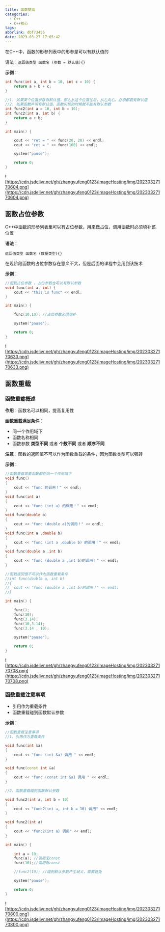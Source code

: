 ```yaml
---
title: 函数提高
categories:
  - C++
  - C++核心
tags:
abbrlink: dbf73455
date: 2023-03-27 17:05:42
---
```

在C++中，函数的形参列表中的形参是可以有默认值的

语法：`返回值类型 函数名 (参数 = 默认值){}`

**示例**：

```cpp
int func(int a, int b = 10, int c = 10) {
	return a + b + c;
}

//1. 如果某个位置参数有默认值，那么从这个位置往后，从左向右，必须都要有默认值
//2. 如果函数声明有默认值，函数实现的时候就不能有默认参数
int func2(int a = 10, int b = 10);
int func2(int a, int b) {
	return a + b;
}

int main() {

	cout << "ret = " << func(20, 20) << endl;
	cout << "ret = " << func(100) << endl;

	system("pause");

	return 0;
}
```

![https://cdn.jsdelivr.net/gh/zhangyufeng0123/ImageHosting/img/20230327170604.png](https://cdn.jsdelivr.net/gh/zhangyufeng0123/ImageHosting/img/20230327170604.png)

## 函数占位参数

C++中函数的形参列表里可以有占位参数，用来做占位，调用函数时必须填补该位置

**语法**：

`返回值类型 函数名 (数据类型){}`

在现阶段函数的占位参数存在意义不大，但是后面的课程中会用到该技术

**示例**：

```cpp
//函数占位参数 ，占位参数也可以有默认参数
void func(int a, int) {
	cout << "this is func" << endl;
}

int main() {

	func(10,10); //占位参数必须填补

	system("pause");

	return 0;
}
```

![https://cdn.jsdelivr.net/gh/zhangyufeng0123/ImageHosting/img/20230327170633.png](https://cdn.jsdelivr.net/gh/zhangyufeng0123/ImageHosting/img/20230327170633.png)

## 函数重载

### 函数重载概述

**作用**：函数名可以相同，提高复用性

**函数重载满足条件**：

- 同一个作用域下
- 函数名称相同
- 函数参数 **类型不同** 或者 **个数不同** 或者 **顺序不同**

**注意**：函数的返回值不可以作为函数重载的条件，因为函数类型可以强转

**示例**：

```cpp
//函数重载需要函数都在同一个作用域下
void func()
{
	cout << "func 的调用！" << endl;
}
void func(int a)
{
	cout << "func (int a) 的调用！" << endl;
}
void func(double a)
{
	cout << "func (double a)的调用！" << endl;
}
void func(int a ,double b)
{
	cout << "func (int a ,double b) 的调用！" << endl;
}
void func(double a ,int b)
{
	cout << "func (double a ,int b)的调用！" << endl;
}

//函数返回值不可以作为函数重载条件
//int func(double a, int b)
//{
//	cout << "func (double a ,int b)的调用！" << endl;
//}

int main() {

	func();
	func(10);
	func(3.14);
	func(10,3.14);
	func(3.14 , 10);
	
	system("pause");

	return 0;
}
```

![https://cdn.jsdelivr.net/gh/zhangyufeng0123/ImageHosting/img/20230327170708.png](https://cdn.jsdelivr.net/gh/zhangyufeng0123/ImageHosting/img/20230327170708.png)

### 函数重载注意事项

- 引用作为重载条件
- 函数重载碰到函数默认参数

**示例**：

```cpp
//函数重载注意事项
//1、引用作为重载条件

void func(int &a)
{
	cout << "func (int &a) 调用 " << endl;
}

void func(const int &a)
{
	cout << "func (const int &a) 调用 " << endl;
}

//2、函数重载碰到函数默认参数

void func2(int a, int b = 10)
{
	cout << "func2(int a, int b = 10) 调用" << endl;
}

void func2(int a)
{
	cout << "func2(int a) 调用" << endl;
}

int main() {
	
	int a = 10;
	func(a); //调用无const
	func(10);//调用有const

	//func2(10); //碰到默认参数产生歧义，需要避免

	system("pause");

	return 0;
}
```

![https://cdn.jsdelivr.net/gh/zhangyufeng0123/ImageHosting/img/20230327170800.png](https://cdn.jsdelivr.net/gh/zhangyufeng0123/ImageHosting/img/20230327170800.png)